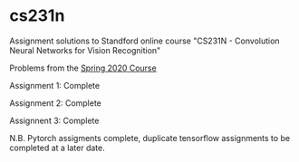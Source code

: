 # cs231n

Assignment solutions to Standford online course "CS231N - Convolution Neural Networks for Vision Recognition"

Problems from the [Spring 2020 Course](http://cs231n.stanford.edu)

Assignment 1: Complete

Assignment 2: Complete

Assignnent 3: Complete

N.B. Pytorch assigments complete, duplicate tensorflow assignments to be completed at a later date.
